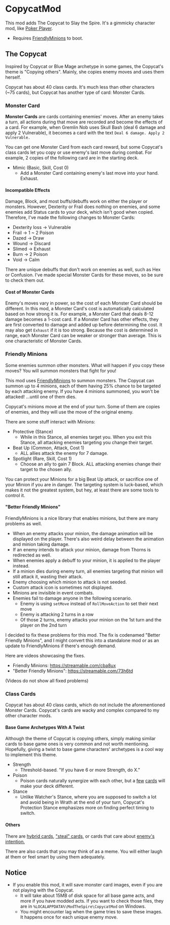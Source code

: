 # CopycatMod

This mod adds The Copycat to Slay the Spire. It's a gimmicky character mod, like [Poker Player](https://steamcommunity.com/sharedfiles/filedetails/?id=1710999325).
* Requires [FriendlyMinions](https://steamcommunity.com/workshop/filedetails/?id=1612426481) to boot.

## The Copycat

Inspired by Copycat or Blue Mage archetype in some games, the Copycat's theme is "Copying others". Mainly, she copies enemy moves and uses them herself.

Copycat has about 40 class cards. It's much less than other characters (~75 cards), but Copycat has another type of card: Monster Cards.

### Monster Card

**Monster Cards** are cards containing enemies' moves. After an enemy takes a turn, all actions during that move are recorded and become the effects of a card. For example, when Gremlin Nob uses Skull Bash (deal 6 damage and apply 2 Vulnerable), it becomes a card with the text `Deal 6 damage. Apply 2 Vulnerable.`

You can get one Monster Card from each card reward, but some Copycat's class cards let you copy or use enemy's last move during combat. For example, 2 copies of the following card are in the starting deck.

* Mimic (Basic, Skill, Cost 0)
    * Add a Monster Card containing enemy's last move into your hand. Exhaust.

#### Incompatible Effects

Damage, Block, and most buffs/debuffs work on either the player or monsters.
However, Dexterity or Frail does nothing on enemies, and some enemies add Status cards to your deck, which isn't good when copied.
Therefore, I've made the following changes to Monster Cards:
- Dexterity loss -> Vulnerable
- Frail -> 1 ~ 2 Poison
- Dazed -> Draw
- Wound -> Discard
- Slimed -> Exhaust
- Burn -> 2 Poison
- Void -> Calm

There are unique debuffs that don't work on enemies as well, such as Hex or Confusion. I've made special Monster Cards for these moves, so be sure to check them out.

#### Cost of Monster Cards

Enemy's moves vary in power, so the cost of each Monster Card should be different.
In this mod, a Monster Card's cost is automatically calculated based on how strong it is.
For example, a Monster Card that deals 8-12 damage becomes a 1-cost card.
If a Monster Card has other effects, they are first converted to damage and added up before determining the cost.
It may also get `Exhaust` if it is too strong.
Because the cost is determined in range, each Monster Card can be weaker or stronger than average.
This is one characteristic of Monster Cards.

### Friendly Minions
Some enemies summon other monsters. What will happen if you copy these moves? You will summon monsters that fight for you!

This mod uses [FriendlyMinions](https://steamcommunity.com/workshop/filedetails/?id=1612426481) to summon monsters.
The Copycat can summon up to 4 minions, each of them having 25% chance to be targeted by each attacking enemy.
If you have 4 minions summoned, you won't be attacked! ...until one of them dies.

Copycat's minions move at the end of your turn. Some of them are copies of enemies, and they will use the move of the original enemy.

There are some stuff interact with Minions:
* Protective (Stance)
    * While in this Stance, all enemies target you. When you exit this Stance, all attacking enemies targeting you change their target.
* Beat Up (Common, Attack, Cost 1)
    * ALL allies attack the enemy for 7 damage.
* Spotlight (Rare, Skill, Cost 1)
    * Choose an ally to gain 7 Block. ALL attacking enemies change their target to the chosen ally.

You can protect your Minions for a big Beat Up attack, or sacrifice one of your Minion if you are in danger.
The targeting system is luck-based, which makes it not the greatest system, but hey, at least there are some tools to control it.

#### "Better Friendly Minions"
FriendlyMinions is a nice library that enables minions, but there are many problems as well.
* When an enemy attacks your minion, the damage animation will be displayed on the player. There's also weird delay between the animation and minion taking damage.
* If an enemy intends to attack your minion, damage from Thorns is redirected as well.
* When enemies apply a debuff to your minion, it is applied to the player instead.
* If a minion dies during enemy turn, all enemies targeting that minion will still attack it, wasting their attack.
* Enemy choosing which minion to attack is not seeded.
* Custom attack icon is sometimes not displayed.
* Minions are invisible in event combats.
* Enemies fail to damage anyone in the following scenario.
  * Enemy is using `setMove` instead of `RollMoveAction` to set their next move
  * Enemy is attacking 2 turns in a row
  * Of those 2 turns, enemy attacks your minion on the 1st turn and the player on the 2nd turn

I decided to fix these problems for this mod. The fix is codenamed "Better Friendly Minions", and I might convert this into a standalone mod or as an update to FriendlyMinions if there's enough demand.

Here are videos showcasing the fixes.
* Friendly Minions: https://streamable.com/cba8ux
* "Better Friendly Minions": https://streamable.com/73h6td

(Videos do not show all fixed problems)

### Class Cards
Copycat has about 40 class cards, which do not include the aforementioned Monster Cards.
Copycat's cards are wacky and complex compared to my other character mods.

#### Base Game Archetypes With A Twist
Although the theme of Copycat is copying others, simply making similar cards to base game ones is very common and not worth mentioning.
Hopefully, giving a twist to base game characters' archetypes is a cool way to implement this theme.

* Strength
    * Threshold-based. "If you have 6 or more Strength, do X."
* Poison
    * Poison cards naturally synergize with each other, but a [few](https://user-images.githubusercontent.com/1008668/128121698-94a31087-3e27-47c0-bff7-7f1f1f37491c.png) [cards](https://user-images.githubusercontent.com/1008668/128121778-dd5b51db-7152-4645-a4ef-35abd2dd492c.png) will make your deck different.
* Stance
    * Unlike Watcher's Stance, where you are supposed to switch a lot and avoid being in Wrath at the end of your turn, Copycat's Protection Stance emphasizes more on finding perfect timing to switch.

#### Others
There are [hybrid cards](https://user-images.githubusercontent.com/1008668/128122014-4b1bf1f8-0295-4447-87f9-41e7ee9dc149.png), ["steal" cards](https://user-images.githubusercontent.com/1008668/128122062-e14d2d82-270c-4ae0-9b36-784516b1e777.png), or cards that care about [enemy's intention.](https://user-images.githubusercontent.com/1008668/128122125-3c1f5a22-f12a-4223-bb87-181d2662c0fc.png)

There are also cards that you may think of as a meme. You will either laugh at them or feel smart by using them adequately.

## Notice
* If you enable this mod, it will save monster card images, even if you are not playing with the Copycat.
    * It will take about 15MB of disk space for all base game acts, and more if you have modded acts. If you want to check those files, they are in `%LOCALAPPDATA%\ModTheSpire\CopycatMod` on Windows.
    * You might encounter lag when the game tries to save these images. It happens once for each unique enemy move.
